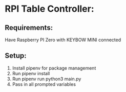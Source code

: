 # RPI Table Controller:

## Requirements:

Have Raspberry PI Zero with KEYBOW MINI connected

## Setup:

1. Install pipenv for package management
2. Run pipenv install
3. Run pipenv run python3 main.py
4. Pass in all prompted variables
